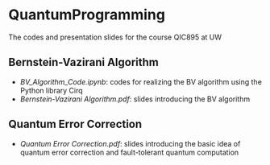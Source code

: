 # QuantumProgramming
The codes and presentation slides for the course QIC895 at UW
## Bernstein-Vazirani Algorithm
+ *BV_Algorithm_Code.ipynb*: codes for realizing the BV algorithm using the Python library Cirq
+ *Bernstein-Vazirani Algorithm.pdf*: slides introducing the BV algorithm
## Quantum Error Correction
+ *Quantum Error Correction.pdf*: slides introducing the basic idea of quantum error correction and fault-tolerant quantum computation
